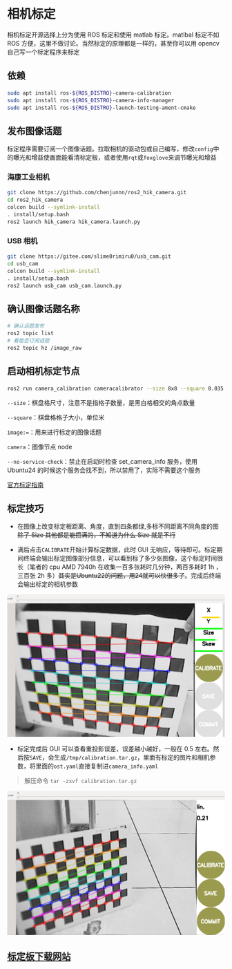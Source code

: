 # 相机标定

相机标定开源选择上分为使用 ROS 标定和使用 matlab 标定。matlbal 标定不如 ROS 方便，这里不做讨论。当然标定的原理都是一样的，甚至你可以用 opencv 自己写一个标定程序来标定

## 依赖

```bash
sudo apt install ros-${ROS_DISTRO}-camera-calibration
sudo apt install ros-${ROS_DISTRO}-camera-info-manager
sudo apt install ros-${ROS_DISTRO}-launch-testing-ament-cmake
```

## 发布图像话题

标定程序需要订阅一个图像话题。拉取相机的驱动包或自己编写，修改`config`中的曝光和增益使画面能看清标定板，或者使用`rqt`或`foxglove`来调节曝光和增益

### 海康工业相机

```bash
git clone https://github.com/chenjunnn/ros2_hik_camera.git
cd ros2_hik_camera
colcon build --symlink-install
. install/setup.bash
ros2 launch hik_camera hik_camera.launch.py
```

### USB 相机

```bash
git clone https://gitee.com/slime0rimiru0/usb_cam.git
cd usb_cam
colcon build --symlink-install
. install/setup.bash
ros2 launch usb_cam usb_cam.launch.py 
```

## 确认图像话题名称

```bash
# 确认话题发布
ros2 topic list
# 看能否订阅话题
ros2 topic hz /image_raw
```

## 启动相机标定节点

```bash
ros2 run camera_calibration cameracalibrator --size 8x8 --square 0.035 image:=/image_raw camera:=/image_raw --no-service-check
```

`--size`：棋盘格尺寸，注意不是指格子数量，是黑白格相交的角点数量

`--square`：棋盘格格子大小，单位米

`image:=`：用来进行标定的图像话题

`camera`：图像节点 node

`--no-service-check`：禁止在启动时检查 set_camera_info 服务，使用 Ubuntu24 的时候这个服务会找不到，所以禁用了，实际不需要这个服务

[官方标定指南](https://docs.ros.org/en/rolling/p/camera_calibration/doc/tutorial_mono.html)

## 标定技巧

- 在图像上改变标定板距离、角度，直到四条都绿,多标不同距离不同角度的图 ~~除了 Size 其他都是能攒满的，不知道为什么 Size 就是不行~~

- 满后点击`CALIBRATE`开始计算标定数据，此时 GUI 无响应，等待即可。标定期间终端会输出标定图像部分信息，可以看到标了多少张图像，这个标定时间很长（笔者的 cpu AMD 7940h 在收集一百多张耗时几分钟，两百多耗时 1h ，三百张 2h 多）~~其实是Ubuntu22的问题，用24就可以快很多了~~。完成后终端会输出标定的相机参数

![image-20250722224147566](images/image-20250722224147566.png)

- 标定完成后 GUI 可以查看重投影误差，误差越小越好，一般在 0.5 左右。然后按`SAVE`，会生成`/tmp/calibration.tar.gz`，里面有标定的图片和相机参数，将里面的`ost.yaml`直接复制进`camera_info.yaml`

> 解压命令 `tar -zxvf calibration.tar.gz`

![image-20250722224830243](images/image-20250722224830243.png)

## [标定板下载网站](https://calib.io/pages/camera-calibration-pattern-generator)

